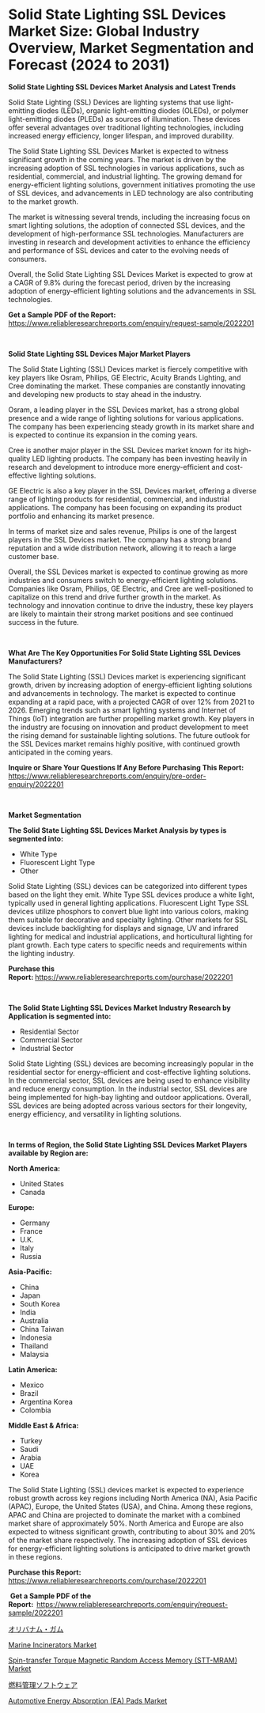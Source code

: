 <p><h1>Solid State Lighting SSL Devices Market Size: Global Industry Overview, Market Segmentation and Forecast (2024 to 2031)</h1></p><p><strong>Solid State Lighting SSL Devices Market Analysis and Latest Trends</strong></p>
<p><p>Solid State Lighting (SSL) Devices are lighting systems that use light-emitting diodes (LEDs), organic light-emitting diodes (OLEDs), or polymer light-emitting diodes (PLEDs) as sources of illumination. These devices offer several advantages over traditional lighting technologies, including increased energy efficiency, longer lifespan, and improved durability.</p><p>The Solid State Lighting SSL Devices Market is expected to witness significant growth in the coming years. The market is driven by the increasing adoption of SSL technologies in various applications, such as residential, commercial, and industrial lighting. The growing demand for energy-efficient lighting solutions, government initiatives promoting the use of SSL devices, and advancements in LED technology are also contributing to the market growth.</p><p>The market is witnessing several trends, including the increasing focus on smart lighting solutions, the adoption of connected SSL devices, and the development of high-performance SSL technologies. Manufacturers are investing in research and development activities to enhance the efficiency and performance of SSL devices and cater to the evolving needs of consumers.</p><p>Overall, the Solid State Lighting SSL Devices Market is expected to grow at a CAGR of 9.8% during the forecast period, driven by the increasing adoption of energy-efficient lighting solutions and the advancements in SSL technologies.</p></p>
<p><strong>Get a Sample PDF of the Report:&nbsp;</strong> <a href="https://www.reliableresearchreports.com/enquiry/request-sample/2022201">https://www.reliableresearchreports.com/enquiry/request-sample/2022201</a></p>
<p>&nbsp;</p>
<p><strong>Solid State Lighting SSL Devices Major Market Players</strong></p>
<p><p>The Solid State Lighting (SSL) Devices market is fiercely competitive with key players like Osram, Philips, GE Electric, Acuity Brands Lighting, and Cree dominating the market. These companies are constantly innovating and developing new products to stay ahead in the industry.</p><p>Osram, a leading player in the SSL Devices market, has a strong global presence and a wide range of lighting solutions for various applications. The company has been experiencing steady growth in its market share and is expected to continue its expansion in the coming years.</p><p>Cree is another major player in the SSL Devices market known for its high-quality LED lighting products. The company has been investing heavily in research and development to introduce more energy-efficient and cost-effective lighting solutions.</p><p>GE Electric is also a key player in the SSL Devices market, offering a diverse range of lighting products for residential, commercial, and industrial applications. The company has been focusing on expanding its product portfolio and enhancing its market presence.</p><p>In terms of market size and sales revenue, Philips is one of the largest players in the SSL Devices market. The company has a strong brand reputation and a wide distribution network, allowing it to reach a large customer base.</p><p>Overall, the SSL Devices market is expected to continue growing as more industries and consumers switch to energy-efficient lighting solutions. Companies like Osram, Philips, GE Electric, and Cree are well-positioned to capitalize on this trend and drive further growth in the market. As technology and innovation continue to drive the industry, these key players are likely to maintain their strong market positions and see continued success in the future.</p></p>
<p>&nbsp;</p>
<p><strong>What Are The Key Opportunities For Solid State Lighting SSL Devices Manufacturers?</strong></p>
<p><p>The Solid State Lighting (SSL) Devices market is experiencing significant growth, driven by increasing adoption of energy-efficient lighting solutions and advancements in technology. The market is expected to continue expanding at a rapid pace, with a projected CAGR of over 12% from 2021 to 2026. Emerging trends such as smart lighting systems and Internet of Things (IoT) integration are further propelling market growth. Key players in the industry are focusing on innovation and product development to meet the rising demand for sustainable lighting solutions. The future outlook for the SSL Devices market remains highly positive, with continued growth anticipated in the coming years.</p></p>
<p><strong>Inquire or Share Your Questions If Any Before Purchasing This Report:</strong> <a href="https://www.reliableresearchreports.com/enquiry/pre-order-enquiry/2022201">https://www.reliableresearchreports.com/enquiry/pre-order-enquiry/2022201</a></p>
<p>&nbsp;</p>
<p><strong>Market Segmentation</strong></p>
<p><strong>The Solid State Lighting SSL Devices Market Analysis by types is segmented into:</strong></p>
<p><ul><li>White Type</li><li>Fluorescent Light Type</li><li>Other</li></ul></p>
<p><p>Solid State Lighting (SSL) devices can be categorized into different types based on the light they emit. White Type SSL devices produce a white light, typically used in general lighting applications. Fluorescent Light Type SSL devices utilize phosphors to convert blue light into various colors, making them suitable for decorative and specialty lighting. Other markets for SSL devices include backlighting for displays and signage, UV and infrared lighting for medical and industrial applications, and horticultural lighting for plant growth. Each type caters to specific needs and requirements within the lighting industry.</p></p>
<p><strong>Purchase this Report:&nbsp;</strong><a href="https://www.reliableresearchreports.com/purchase/2022201">https://www.reliableresearchreports.com/purchase/2022201</a></p>
<p>&nbsp;</p>
<p><strong>The Solid State Lighting SSL Devices Market Industry Research by Application is segmented into:</strong></p>
<p><ul><li>Residential Sector</li><li>Commercial Sector</li><li>Industrial Sector</li></ul></p>
<p><p>Solid State Lighting (SSL) devices are becoming increasingly popular in the residential sector for energy-efficient and cost-effective lighting solutions. In the commercial sector, SSL devices are being used to enhance visibility and reduce energy consumption. In the industrial sector, SSL devices are being implemented for high-bay lighting and outdoor applications. Overall, SSL devices are being adopted across various sectors for their longevity, energy efficiency, and versatility in lighting solutions.</p></p>
<p>&nbsp;</p>
<p><strong>In terms of Region, the Solid State Lighting SSL Devices Market Players available by Region are:</strong></p>
<p>
    <p> <strong> North America: </strong>
        <ul>
            <li>United States</li>
            <li>Canada</li>
        </ul>
        </p> 
    <p> <strong> Europe: </strong>
        <ul>
            <li>Germany</li>
            <li>France</li>
            <li>U.K.</li>
            <li>Italy</li>
            <li>Russia</li>
        </ul>
        </p> 
    <p> <strong> Asia-Pacific: </strong>
        <ul>
            <li>China</li>
            <li>Japan</li>
            <li>South Korea</li>
            <li>India</li>
            <li>Australia</li>
            <li>China Taiwan</li>
            <li>Indonesia</li>
            <li>Thailand</li>
            <li>Malaysia</li>
        </ul>
        </p> 
    <p> <strong> Latin America: </strong>
        <ul>
            <li>Mexico</li>
            <li>Brazil</li>
            <li>Argentina Korea</li>
            <li>Colombia</li>
        </ul>
        </p> 
    <p> <strong> Middle East & Africa: </strong>
        <ul>
            <li>Turkey</li>
            <li>Saudi</li>
            <li>Arabia</li>
            <li>UAE</li>
            <li>Korea</li>
        </ul>
    </p>
    </p>
<p><p>The Solid State Lighting (SSL) devices market is expected to experience robust growth across key regions including North America (NA), Asia Pacific (APAC), Europe, the United States (USA), and China. Among these regions, APAC and China are projected to dominate the market with a combined market share of approximately 50%. North America and Europe are also expected to witness significant growth, contributing to about 30% and 20% of the market share respectively. The increasing adoption of SSL devices for energy-efficient lighting solutions is anticipated to drive market growth in these regions.</p></p>
<p><strong>Purchase this Report: </strong><a href="https://www.reliableresearchreports.com/purchase/2022201">https://www.reliableresearchreports.com/purchase/2022201</a></p>
<p>&nbsp;<strong>Get a Sample PDF of the Report:&nbsp;&nbsp;</strong><a href="https://www.reliableresearchreports.com/enquiry/request-sample/2022201">https://www.reliableresearchreports.com/enquiry/request-sample/2022201</a></p>
<p><strong></strong></p>
<p><p><a href="https://medium.com/@davide431999/%E3%82%AA%E3%83%AA%E3%83%90%E3%83%B3%E3%82%AC%E3%83%A0%E5%B8%82%E5%A0%B4%E3%83%AC%E3%83%9D%E3%83%BC%E3%83%88%E3%81%AF-%E3%81%93%E3%81%AE%E5%B8%82%E5%A0%B4%E3%81%AE%E6%9C%80%E6%96%B0%E3%81%AE%E3%83%88%E3%83%AC%E3%83%B3%E3%83%89%E3%82%84%E6%88%90%E9%95%B7%E6%A9%9F%E4%BC%9A%E3%82%92%E6%98%8E%E3%82%89%E3%81%8B%E3%81%AB%E3%81%97%E3%81%A6%E3%81%84%E3%81%BE%E3%81%99-2be15965d1a1">オリバナム・ガム</a></p><p><a href="https://skillful-vermicelli-b89.notion.site/Marine-Incinerators-Market-Size-2024-2031-Global-Industrial-Analysis-Key-Geographical-Regions-Ma-24ba1458e6594eef9b3da7d2fff8fda7">Marine Incinerators Market</a></p><p><a href="https://view.publitas.com/reportprime-1/global-spin-transfer-torque-magnetic-random-access-memory-stt-mram-market-by-types-applications-and-major-players-with-regional-growth-rate-analysis-and-development-situation-from-2024-to-2031/">Spin-transfer Torque Magnetic Random Access Memory (STT-MRAM) Market</a></p><p><a href="https://medium.com/@decker5351/%E7%87%83%E6%96%99%E7%AE%A1%E7%90%86%E3%82%BD%E3%83%95%E3%83%88%E3%82%A6%E3%82%A7%E3%82%A2%E5%B8%82%E5%A0%B4%E3%81%AF-%E3%82%B7%E3%82%A7%E3%82%A2-%E3%82%B5%E3%82%A4%E3%82%BA-%E3%81%8A%E3%82%88%E3%81%B32031%E5%B9%B4%E3%81%BE%E3%81%A7%E3%81%AE%E4%BA%88%E6%B8%AC%E3%81%AB%E7%84%A6%E7%82%B9%E3%82%92%E5%BD%93%E3%81%A6%E3%81%A6%E3%81%84%E3%81%BE%E3%81%99-baff1195d52b">燃料管理ソフトウェア</a></p><p><a href="https://eight-handstand-8fb.notion.site/Automotive-Energy-Absorption-EA-Pads-Market-A-Comprehensive-Report-of-its-Market-Share-Growth-T-4a147032bca74003a607379bdbcdd3ab">Automotive Energy Absorption (EA) Pads Market</a></p></p>